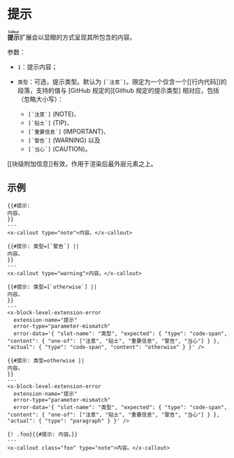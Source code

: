 # 提示

**<ruby>提示<rt>Callout</rt></ruby>**&#x200B;扩展会以显眼的方式呈现其所包<wbr />
含的内容。

参数：

- `1`：提示内容；
- `类型`：可选，提示类型。默认为 ``[`注意`]``。限定为一个仅含一个<wbr />
  [[行内代码]]的段落，支持的值与 [GitHub 规定的][Github 规定的提示类型]<wbr />
  相对应，包括（忽略大小写）：

  - ``[`注意`]`` (NOTE)、
  - ``[`贴士`]`` (TIP)、
  - ``[`重要信息`]`` (IMPORTANT)、
  - ``[`警告`]`` (WARNING) 以及
  - ``[`当心`]`` (CAUTION)。

[[块级附加信息]]有效，作用于渲染后最外层元素之上。

## 示例

```example
{{#提示:
内容。
}}
···
<x-callout type="note">内容。</x-callout>
```

```example
{{#提示: 类型=[`警告`] ||
内容。
}}
···
<x-callout type="warning">内容。</x-callout>
```

```example
{{#提示: 类型=[`otherwise`] ||
内容。
}}
···
<x-block-level-extension-error
  extension-name="提示"
  error-type="parameter-mismatch"
  error-data='{ "slot-name": "类型", "expected": { "type": "code-span", "content": { "one-of": ["注意", "贴士", "重要信息", "警告", "当心"] } }, "actual": { "type": "code-span", "content": "otherwise" } }' />
```

```example
{{#提示: 类型=otherwise ||
内容。
}}
···
<x-block-level-extension-error
  extension-name="提示"
  error-type="parameter-mismatch"
  error-data='{ "slot-name": "类型", "expected": { "type": "code-span", "content": { "one-of": ["注意", "贴士", "重要信息", "警告", "当心"] } }, "actual": { "type": "paragraph" } }' />
```

```example
{! .foo}{{#提示: 内容。}}
···
<x-callout class="foo" type="note">内容。</x-callout>
```

